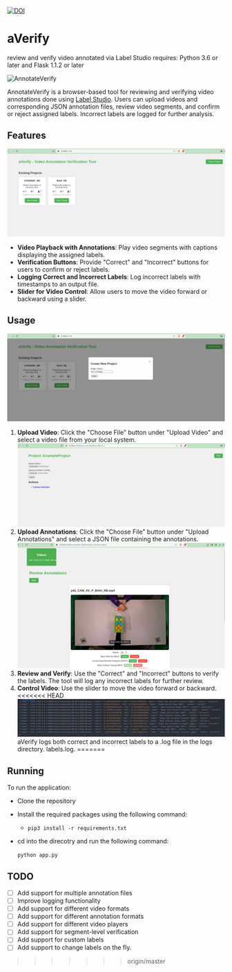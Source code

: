 [![DOI](https://zenodo.org/badge/DOI/10.5281/zenodo.13956072.svg)](https://doi.org/10.5281/zenodo.13956072)

# aVerify
review and verify video annotated via Label Studio
requires: Python 3.6 or later and Flask 1.1.2 or later


![AnnotateVerify](media/aVerify.gif)

AnnotateVerify is a browser-based tool for reviewing and verifying video annotations done using [Label Studio](https://labelstud.io/). Users can upload videos and corresponding JSON annotation files, review video segments, and confirm or reject assigned labels. Incorrect labels are logged for further analysis.

## Features
![AnnotateVerify](media/AnnotateVerify.png)
- **Video Playback with Annotations**: Play video segments with captions displaying the assigned labels.
- **Verification Buttons**: Provide "Correct" and "Incorrect" buttons for users to confirm or reject labels.
- **Logging Correct and Incorrect Labels**: Log incorrect labels with timestamps to an output file.
- **Slider for Video Control**: Allow users to move the video forward or backward using a slider.

## Usage
![AnnotateVerify](media/create_project.png)
1. **Upload Video**: Click the "Choose File" button under "Upload Video" and select a video file from your local system.
![AnnotateVerify](media/upload_videos_json.png)
2. **Upload Annotations**: Click the "Choose File" button under "Upload Annotations" and select a JSON file containing the annotations.
![AnnotateVerify](media/aVerify-verify.png)
3. **Review and Verify**: Use the "Correct" and "Incorrect" buttons to verify the labels. The tool will log any incorrect labels for further review.
4. **Control Video**: Use the slider to move the video forward or backward.
<<<<<<< HEAD
![AnnotateVerify](media/aVerify-logs.png)
aVerify logs both correct and incorrect labels to a .log file in the logs directory. labels.log.
=======


## Running
To run the application: 
- Clone the repository
- Install the required packages using the following command:

  - `pip3 install -r requirements.txt`
- cd into the direcotry and run the following command:

  `python app.py`
  

## TODO
- [ ] Add support for multiple annotation files
- [ ] Improve logging functionality
- [ ] Add support for different video formats
- [ ] Add support for different annotation formats
- [ ] Add support for different video players
- [ ] Add support for segment-level verification
- [ ] Add support for custom labels
- [ ] Add support to change labels on the fly.
>>>>>>> origin/master
